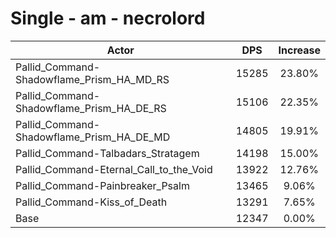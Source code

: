 # Single - am - necrolord
| Actor | DPS | Increase |
|---|:---:|:---:|
|Pallid_Command-Shadowflame_Prism_HA_MD_RS|15285|23.80%|
|Pallid_Command-Shadowflame_Prism_HA_DE_RS|15106|22.35%|
|Pallid_Command-Shadowflame_Prism_HA_DE_MD|14805|19.91%|
|Pallid_Command-Talbadars_Stratagem|14198|15.00%|
|Pallid_Command-Eternal_Call_to_the_Void|13922|12.76%|
|Pallid_Command-Painbreaker_Psalm|13465|9.06%|
|Pallid_Command-Kiss_of_Death|13291|7.65%|
|Base|12347|0.00%|
